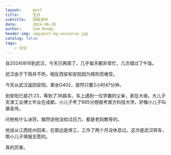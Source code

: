 ```yaml
---
layout:     post
title:      生日
subtitle:   回家途中
date:       2024-06-28
author:     Sam Ready
header-img: img/post-bg-universe.jpg
catalog: false
tags:
    - 日记
---
```


自20240616到武汉，今天已两周了。几乎每天都非常忙，几次错过了午饭。

武汉由于下雨并不热，相反西安和安阳因为晴热而难受。

今天从武汉返回安阳，乘坐G402，居然只要2小时47分钟。

到安阳已是21:23，等到了36路车。车上遇到一位学霸的父亲，家在大坡。大儿子天津工业博士毕业在成都，小儿子考了665分想报考南方科技大学。好像小儿子叫康金伟。

问他有什么诀窍，据然说他没给过压力，都是老妈教导的。

他说从江西抚州回来，在那边是焊工，工作了两个月没休息过。这次是武汉转车，帮小儿子填报志愿的。

真的厉害。